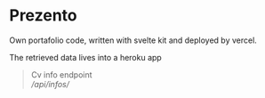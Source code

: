 # Prezento

Own portafolio code, written with svelte kit and deployed by vercel.

The retrieved data lives into a heroku app

> Cv info endpoint  
*/api/infos/*